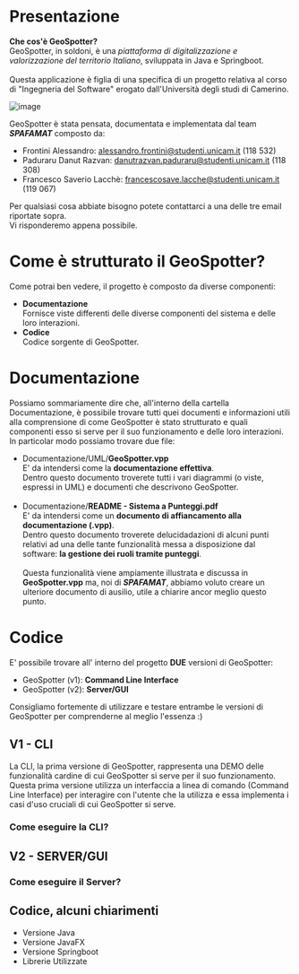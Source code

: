 # Presentazione
**Che cos'è GeoSpotter?**
<br/>GeoSpotter, in soldoni, è una  _piattaforma di digitalizzazione e valorizzazione del territorio Italiano_, sviluppata in Java e Springboot. <br/> <br/> 
Questa applicazione è figlia di una specifica di un progetto relativa al corso di "Ingegneria del Software" erogato dall'Università degli studi di Camerino.

![image](https://github.com/alessandrofrontini/FrontiniLacchePaduraruIDS/assets/150078516/b8f97117-f976-47ee-adec-6f2c3f875f57)

GeoSpotter è stata pensata, documentata e implementata dal team _**SPAFAMAT**_ composto da:
- Frontini Alessandro: alessandro.frontini@studenti.unicam.it (118 532)
- Paduraru Danut Razvan: danutrazvan.paduraru@studenti.unicam.it (118 308)
- Francesco Saverio Lacchè: francescosave.lacche@studenti.unicam.it (119 067)

Per qualsiasi cosa abbiate bisogno potete contattarci a una delle tre email riportate sopra. <br/>Vi risponderemo appena possibile.
# Come è strutturato il GeoSpotter?
Come potrai ben vedere, il progetto è composto da diverse componenti:
- **Documentazione** <br/>Fornisce viste differenti delle diverse componenti del sistema e delle loro interazioni.
- **Codice** <br/>Codice sorgente di GeoSpotter.
 

# Documentazione
Possiamo sommariamente dire che, all'interno della cartella Documentazione, è possibile trovare tutti quei documenti e informazioni utili alla comprensione di come GeoSpotter è stato strutturato e quali componenti esso si serve per il suo funzionamento e delle loro interazioni. In particolar modo possiamo trovare due file:
- Documentazione/UML/**GeoSpotter.vpp**<br/>E' da intendersi come la **documentazione effettiva**. <br/>Dentro questo documento troverete tutti i vari diagrammi (o viste, espressi in UML) e documenti che descrivono GeoSpotter.<br/><br/>
- Documentazione/**README - Sistema a Punteggi.pdf**<br/>E' da intendersi come un **documento di affiancamento alla documentazione (.vpp)**.<br/>Dentro questo documento troverete delucidadazioni di alcuni punti relativi ad una delle tante funzionalità messa a disposizione dal software: **la gestione dei ruoli tramite punteggi**. <br/><br/>Questa funzionalità viene ampiamente illustrata e discussa in **GeoSpotter.vpp** ma, noi di **_SPAFAMAT_**, abbiamo voluto creare un ulteriore documento di ausilio, utile a chiarire ancor meglio questo punto.

  
# Codice
E' possibile trovare all' interno del progetto **DUE** versioni di GeoSpotter:

- GeoSpotter (v1): **Command Line Interface**
- GeoSpotter (v2): **Server/GUI**
  
Consigliamo fortemente di utilizzare e testare entrambe le versioni di GeoSpotter per comprenderne al meglio l'essenza :)
## V1 - CLI
La CLI, la prima versione di GeoSpotter, rappresenta una DEMO delle funzionalità cardine di cui GeoSpotter si serve per il suo funzionamento. <br/>
Questa prima versione utilizza un interfaccia a linea di comando (Command Line Interface) per interagire con l'utente che la utilizza e essa implementa i casi d'uso cruciali di cui GeoSpotter si serve.

### Come eseguire la CLI?
## V2 - SERVER/GUI 
### Come eseguire il Server?



## Codice, alcuni chiarimenti
- Versione Java
- Versione JavaFX
- Versione Springboot
- Librerie Utilizzate
  


